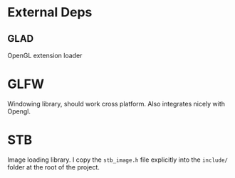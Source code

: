 # External Deps

## GLAD
OpenGL extension loader

# GLFW
Windowing library, should work cross platform.
Also integrates nicely with Opengl.

# STB
Image loading library. I copy the `stb_image.h`
file explicitly into the `include/` folder at
the root of the project.
